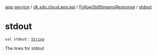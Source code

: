[app-service](../../index.md) / [dk.sdu.cloud.app.api](../index.md) / [FollowStdStreamsResponse](index.md) / [stdout](./stdout.md)

# stdout

`val stdout: `[`String`](https://kotlinlang.org/api/latest/jvm/stdlib/kotlin/-string/index.html)

The lines for stdout

